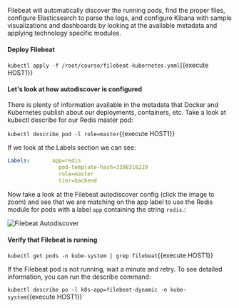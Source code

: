 Filebeat will automatically discover the running pods, find the proper files, configure Elasticsearch to parse the logs, and configure Kibana with sample visualizations and dashboards by looking at the available metadata and applying technology specific modules.

#### Deploy Filebeat

`kubectl apply -f /root/course/filebeat-kubernetes.yaml`{{execute HOST1}}

#### Let's look at how autodiscover is configured

There is plenty of information available in the metadata that Docker and Kubernetes publish about our deployments, containers, etc.  Take a look at kubectl describe for our Redis master pod:

`kubectl describe pod -l role=master`{{execute HOST1}}

If we look at the Labels section we can see:
```yaml
Labels:       app=redis
                pod-template-hash=3398316229
                role=master
                tier=backend
```

Now take a look at the Filebeat autodiscover config (click the image to zoom) and see that we are matching on the app label to use the Redis module for pods with a label `app` containing the string `redis`.:

![Filebeat Autodiscover](https://user-images.githubusercontent.com/25182304/44665809-d53d4480-a9e4-11e8-812c-eb3a3a9706e6.png)

#### Verify that Filebeat is running

`kubectl get pods -n kube-system | grep filebeat`{{execute HOST1}}

If the Filebeat pod is not running, wait a minute and retry. To see detailed information, you can run the describe command:

`kubectl describe po -l k8s-app=filebeat-dynamic -n kube-system`{{execute HOST1}}

